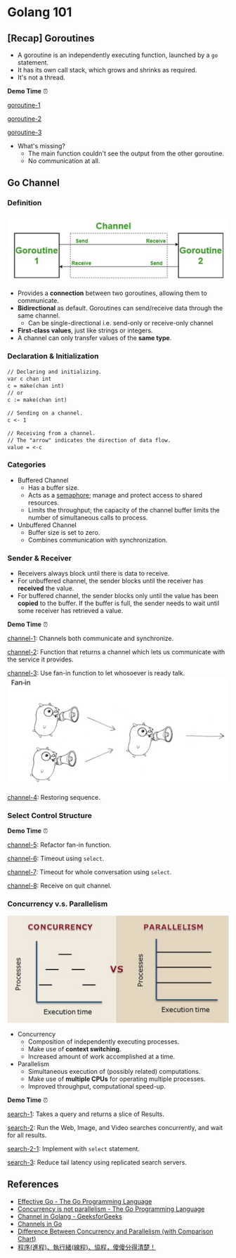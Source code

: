 # Golang 101

## [Recap] Goroutines

- A goroutine is an independently executing function, launched by a `go` statement.
- It has its own call stack, which grows and shrinks as required.
- It's not a thread.

**Demo Time** :alarm_clock:

[goroutine-1](https://github.com/wendyleeyuhuei/golang-101/tree/main/goroutine-1)

[goroutine-2](https://github.com/wendyleeyuhuei/golang-101/tree/main/goroutine-2)

[goroutine-3](https://github.com/wendyleeyuhuei/golang-101/tree/main/goroutine-3)

- What's missing?
  - The main function couldn't see the output from the other goroutine.
  - No communication at all.

## Go Channel

### Definition

![go channel](./img/go-channel.png)

- Provides a **connection** between two goroutines, allowing them to communicate. 
- **Bidirectional** as default. Goroutines can send/receive data through the same channel. 
  - Can be single-directional i.e. send-only or receive-only channel 
- **First-class values**, just like strings or integers. 
- A channel can only transfer values of the **same type**.

### Declaration & Initialization

```
// Declaring and initializing.
var c chan int
c = make(chan int)
// or
c := make(chan int)
```

```
// Sending on a channel.
c <- 1
```

```
// Receiving from a channel.
// The "arrow" indicates the direction of data flow.
value = <-c
```

### Categories

- Buffered Channel
  - Has a buffer size.
  - Acts as a [semaphore](https://www.keil.com/pack/doc/CMSIS/RTOS/html/group__CMSIS__RTOS__SemaphoreMgmt.html#details); manage and protect access to shared resources.
  - Limits the throughput; the capacity of the channel buffer limits the number of simultaneous calls to process.
- Unbuffered Channel
  - Buffer size is set to zero.
  - Combines communication with synchronization.

### Sender & Receiver

- Receivers always block until there is data to receive.
- For unbuffered channel, the sender blocks until the receiver has **received** the value.
- For buffered channel, the sender blocks only until the value has been **copied** to the buffer. If the buffer is full, the sender needs to wait until some receiver has retrieved a value.

**Demo Time** :alarm_clock:

[channel-1](https://github.com/wendyleeyuhuei/golang-101/tree/main/channel-1): Channels both communicate and synchronize.

[channel-2](https://github.com/wendyleeyuhuei/golang-101/tree/main/channel-2): Function that returns a channel which lets us communicate with the service it provides.

[channel-3](https://github.com/wendyleeyuhuei/golang-101/tree/main/channel-3): Use fan-in function to let whosoever is ready talk.
![fan-in function](./img/fan-in-function.png)

[channel-4](https://github.com/wendyleeyuhuei/golang-101/tree/main/channel-4): Restoring sequence.

### Select Control Structure

**Demo Time** :alarm_clock:

[channel-5](https://github.com/wendyleeyuhuei/golang-101/tree/main/channel-5): Refactor fan-in function.

[channel-6](https://github.com/wendyleeyuhuei/golang-101/tree/main/channel-6): Timeout using `select`.

[channel-7](https://github.com/wendyleeyuhuei/golang-101/tree/main/channel-7): Timeout for whole conversation using `select`.

[channel-8](https://github.com/wendyleeyuhuei/golang-101/tree/main/channel-7): Receive on quit channel.

### Concurrency v.s. Parallelism

![Concurrency v.s. Parallelism](./img/concurrency-vs-parallelism.png)

- Concurrency
  - Composition of independently executing processes.
  - Make use of **context switching**.
  - Increased amount of work accomplished at a time.
- Parallelism
  - Simultaneous execution of (possibly related) computations.
  - Make use of **multiple CPUs** for operating multiple processes.
  - Improved throughput, computational speed-up.

**Demo Time** :alarm_clock:

[search-1](https://github.com/wendyleeyuhuei/golang-101/tree/main/search-1): Takes a query and returns a slice of Results.

[search-2](https://github.com/wendyleeyuhuei/golang-101/tree/main/search-2): Run the Web, Image, and Video searches concurrently, and wait for all results.

[search-2-1](https://github.com/wendyleeyuhuei/golang-101/tree/main/search-2-1): Implement with `select` statement.

[search-3](https://github.com/wendyleeyuhuei/golang-101/tree/main/search-3): Reduce tail latency using replicated search servers.

## References

- [Effective Go - The Go Programming Language](https://go.dev/doc/effective_go#channels)
- [Concurrency is not parallelism - The Go Programming Language](https://go.dev/blog/waza-talk)
- [Channel in Golang - GeeksforGeeks](https://www.geeksforgeeks.org/channel-in-golang/)
- [Channels in Go](https://go101.org/article/channel.html)
- [Difference Between Concurrency and Parallelism (with Comparison Chart)](https://techdifferences.com/difference-between-concurrency-and-parallelism.html)
- [程序(進程)、執行緒(線程)、協程，傻傻分得清楚！](https://oldmo860617.medium.com/%E9%80%B2%E7%A8%8B-%E7%B7%9A%E7%A8%8B-%E5%8D%94%E7%A8%8B-%E5%82%BB%E5%82%BB%E5%88%86%E5%BE%97%E6%B8%85%E6%A5%9A-a09b95bd68dd)
